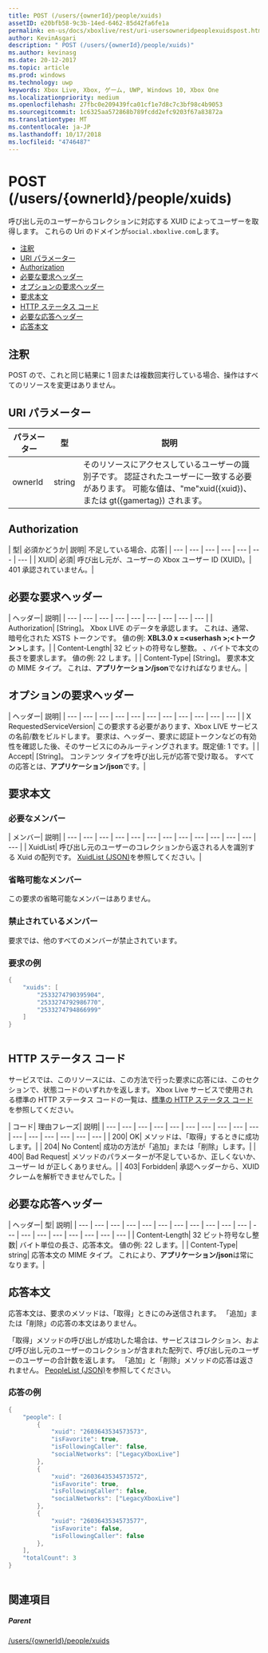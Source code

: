 ```yaml
---
title: POST (/users/{ownerId}/people/xuids)
assetID: e20bfb58-9c3b-14ed-6462-85d42fa6fe1a
permalink: en-us/docs/xboxlive/rest/uri-usersowneridpeoplexuidspost.html
author: KevinAsgari
description: " POST (/users/{ownerId}/people/xuids)"
ms.author: kevinasg
ms.date: 20-12-2017
ms.topic: article
ms.prod: windows
ms.technology: uwp
keywords: Xbox Live, Xbox, ゲーム, UWP, Windows 10, Xbox One
ms.localizationpriority: medium
ms.openlocfilehash: 27fbc0e209439fca01cf1e7d8c7c3bf98c4b9053
ms.sourcegitcommit: 1c6325aa572868b789fcdd2efc9203f67a83872a
ms.translationtype: MT
ms.contentlocale: ja-JP
ms.lasthandoff: 10/17/2018
ms.locfileid: "4746487"
---
```

# <a name="post-usersowneridpeoplexuids"></a>POST (/users/{ownerId}/people/xuids)
呼び出し元のユーザーからコレクションに対応する XUID によってユーザーを取得します。 これらの Uri のドメインが`social.xboxlive.com`します。
 
  * [注釈](#ID4EV)
  * [URI パラメーター](#ID4E5)
  * [Authorization](#ID4EJB)
  * [必要な要求ヘッダー](#ID4ERC)
  * [オプションの要求ヘッダー](#ID4EBE)
  * [要求本文](#ID4EHF)
  * [HTTP ステータス コード](#ID4EKH)
  * [必要な応答ヘッダー](#ID4ENBAC)
  * [応答本文](#ID4EZCAC)
 
<a id="ID4EV"></a>

 
## <a name="remarks"></a>注釈
 
POST ので、これと同じ結果に 1 回または複数回実行している場合、操作はすべてのリソースを変更はありません。
  
<a id="ID4E5"></a>

 
## <a name="uri-parameters"></a>URI パラメーター
 
| パラメーター| 型| 説明| 
| --- | --- | --- | 
| ownerId| string| そのリソースにアクセスしているユーザーの識別子です。 認証されたユーザーに一致する必要があります。 可能な値は、"me"xuid({xuid})、または gt({gamertag}) されます。| 
  
<a id="ID4EJB"></a>

 
## <a name="authorization"></a>Authorization
 
| 型| 必須かどうか| 説明| 不足している場合、応答| 
| --- | --- | --- | --- | --- | --- | --- | 
| XUID| 必須| 呼び出し元が、ユーザーの Xbox ユーザー ID (XUID)。| 401 承認されていません。| 
  
<a id="ID4ERC"></a>

 
## <a name="required-request-headers"></a>必要な要求ヘッダー
 
| ヘッダー| 説明| 
| --- | --- | --- | --- | --- | --- | --- | --- | --- | 
| Authorization| [String]。 Xbox LIVE のデータを承認します。 これは、通常、暗号化された XSTS トークンです。 値の例: <b>XBL3.0 x =&lt;userhash >;&lt;トークン ></b>します。| 
| Content-Length| 32 ビットの符号なし整数。 、バイトで本文の長さを要求します。 値の例: 22 します。| 
| Content-Type| [String]。 要求本文の MIME タイプ。 これは、<b>アプリケーション/json</b>でなければなりません。| 
  
<a id="ID4EBE"></a>

 
## <a name="optional-request-headers"></a>オプションの要求ヘッダー
 
| ヘッダー| 説明| 
| --- | --- | --- | --- | --- | --- | --- | --- | --- | --- | --- | 
| X RequestedServiceVersion| この要求する必要があります、Xbox LIVE サービスの名前/数をビルドします。 要求は、ヘッダー、要求に認証トークンなどの有効性を確認した後、そのサービスにのみルーティングされます。既定値: 1 です。| 
| Accept| [String]。 コンテンツ タイプを呼び出し元が応答で受け取る。 すべての応答とは、<b>アプリケーション/json</b>です。| 
  
<a id="ID4EHF"></a>

 
## <a name="request-body"></a>要求本文
 
<a id="ID4ENF"></a>

 
### <a name="required-members"></a>必要なメンバー
 
| メンバー| 説明| 
| --- | --- | --- | --- | --- | --- | --- | --- | --- | --- | --- | --- | --- | 
| XuidList| 呼び出し元のユーザーのコレクションから返される人を識別する Xuid の配列です。 [XuidList (JSON)](../../json/json-xuidlist.md)を参照してください。| 
  
<a id="ID4EKG"></a>

 
### <a name="optional-members"></a>省略可能なメンバー
 
この要求の省略可能なメンバーはありません。
  
<a id="ID4EVG"></a>

 
### <a name="prohibited-members"></a>禁止されているメンバー
 
要求では、他のすべてのメンバーが禁止されています。
  
<a id="ID4EAH"></a>

 
### <a name="sample-request"></a>要求の例
 

```cpp
{
    "xuids": [
        "2533274790395904", 
        "2533274792986770", 
        "2533274794866999"
    ]
}
      
```

   
<a id="ID4EKH"></a>

 
## <a name="http-status-codes"></a>HTTP ステータス コード
 
サービスでは、このリソースには、この方法で行った要求に応答には、このセクションで、状態コードのいずれかを返します。 Xbox Live サービスで使用される標準の HTTP ステータス コードの一覧は、[標準の HTTP ステータス コード](../../additional/httpstatuscodes.md)を参照してください。
 
| コード| 理由フレーズ| 説明| 
| --- | --- | --- | --- | --- | --- | --- | --- | --- | --- | --- | --- | --- | --- | --- | --- | 
| 200| OK| メソッドは、「取得」するときに成功します。| 
| 204| No Content| 成功の方法が「追加」または「削除」します。| 
| 400| Bad Request| メソッドのパラメーターが不足しているか、正しくないか、ユーザー Id が正しくありません。| 
| 403| Forbidden| 承認ヘッダーから、XUID クレームを解析できませんでした。| 
  
<a id="ID4ENBAC"></a>

 
## <a name="required-response-headers"></a>必要な応答ヘッダー
 
| ヘッダー| 型| 説明| 
| --- | --- | --- | --- | --- | --- | --- | --- | --- | --- | --- | --- | --- | --- | --- | --- | --- | --- | --- | 
| Content-Length| 32 ビット符号なし整数| バイト単位の長さ、応答本文。 値の例: 22 します。| 
| Content-Type| string| 応答本文の MIME タイプ。 これにより、<b>アプリケーション/json</b>は常になります。| 
  
<a id="ID4EZCAC"></a>

 
## <a name="response-body"></a>応答本文
 
応答本文は、要求のメソッドは、「取得」ときにのみ送信されます。 「追加」または「削除」の応答の本文はありません。
 
「取得」メソッドの呼び出しが成功した場合は、サービスはコレクション、および呼び出し元のユーザーのコレクションが含まれた配列で、呼び出し元のユーザーのユーザーの合計数を返します。 「追加」と「削除」メソッドの応答は返されません。 [PeopleList (JSON)](../../json/json-peoplelist.md)を参照してください。
 
<a id="ID4EHDAC"></a>

 
### <a name="sample-response"></a>応答の例
 

```cpp
{
    "people": [
        {
            "xuid": "2603643534573573",
            "isFavorite": true,
            "isFollowingCaller": false,
            "socialNetworks": ["LegacyXboxLive"]
        },
        {
            "xuid": "2603643534573572",
            "isFavorite": true,
            "isFollowingCaller": false,
            "socialNetworks": ["LegacyXboxLive"]
        },
        {
            "xuid": "2603643534573577",
            "isFavorite": false,
            "isFollowingCaller": false
        },
    ],
    "totalCount": 3
}
         
```

   
<a id="ID4ERDAC"></a>

 
## <a name="see-also"></a>関連項目
 
<a id="ID4ETDAC"></a>

 
##### <a name="parent"></a>Parent 

[/users/{ownerId}/people/xuids](uri-usersowneridpeoplexuids.md)

   
